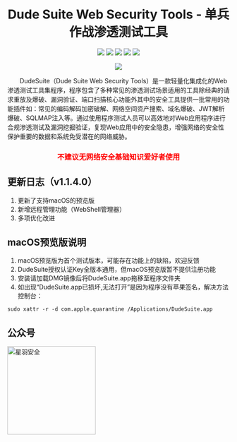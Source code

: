 
<p align="center">
  <h1 align="center">Dude Suite Web Security Tools - 单兵作战渗透测试工具</h1>
</p>

<p align="center">
<a href="https://www.dudesuite.cn/" target='_blank'><img src="https://img.shields.io/badge/%E5%AE%98%E6%96%B9%E7%BD%91%E7%AB%99-%E7%82%B9%E5%87%BB%E6%89%93%E5%BC%80style=square"></a>
<a href="https://github.com/x364e3ab6/DudeSuite/releases/"><img src="https://img.shields.io/github/release/x364e3ab6/DudeSuite?label=%E6%9C%80%E6%96%B0%E7%89%88%E6%9C%AC&style=square"></a>
<a href="https://github.com/x364e3ab6/DudeSuite/releases"><img src="https://img.shields.io/github/downloads/x364e3ab6/DudeSuite/total?label=%E4%B8%8B%E8%BD%BD%E6%AC%A1%E6%95%B0&style=square"></a>
<a href="https://github.com/x364e3ab6/DudeSuite/issues"><img src="https://img.shields.io/github/issues-raw/x364e3ab6/DudeSuite?label=%E9%97%AE%E9%A2%98%E5%8F%8D%E9%A6%88&style=square"></a>
<a href="https://github.com/x364e3ab6/DudeSuite/discussions"><img src="https://img.shields.io/github/stars/x364e3ab6/DudeSuite?label=%E7%82%B9%E8%B5%9E%E6%98%9F%E6%98%9F&style=square"></a>
</p>

<p align="center">
    <img src="https://github.com/user-attachments/assets/0b45c95c-8ae8-486f-8cdd-fc15c4519b59"> 
</p>

<p style="line-height: 1.5;">
&emsp;&emsp;DudeSuite（Dude Suite Web Security Tools）是一款轻量化集成化的Web渗透测试工具集程序，程序包含了多种常见的渗透测试场景适用的工具除经典的请求重放及爆破、漏洞验证、端口扫描核心功能外其中的安全工具提供一批常用的功能插件如：常见的编码解码加密破解、网络空间资产搜索、域名爆破、JWT解析爆破、SQLMAP注入等。通过使用程序测试人员可以高效地对Web应用程序进行合规渗透测试及漏洞挖掘验证，复现Web应用中的安全隐患，增强网络的安全性保护重要的数据和系统免受潜在的网络威胁。
</p>

<h3 align="center" style="color: red;">不建议无网络安全基础知识爱好者使用</h3>

## 更新日志（v1.1.4.0）

1. 更新了支持macOS的预览版
2. 新增远程管理功能（WebShell管理器）
3. 多项优化改进

## macOS预览版说明

1. macOS预览版为首个测试版本，可能存在功能上的缺陷，欢迎反馈
2. DudeSuite授权认证Key全版本通用，但macOS预览版暂不提供注册功能
3. 安装请加载DMG镜像后将DudeSuite.app拖移至程序文件夹
4. 如出现“DudeSuite.app已损坏,无法打开”是因为程序没有苹果签名，解决方法控制台：
   
`sudo xattr -r -d com.apple.quarantine /Applications/DudeSuite.app`

## 公众号
<img src="https://github.com/user-attachments/assets/e5ee1cae-3eed-4725-bcd1-7d36bde2acda" alt="星羽安全" style="height:200px;">
